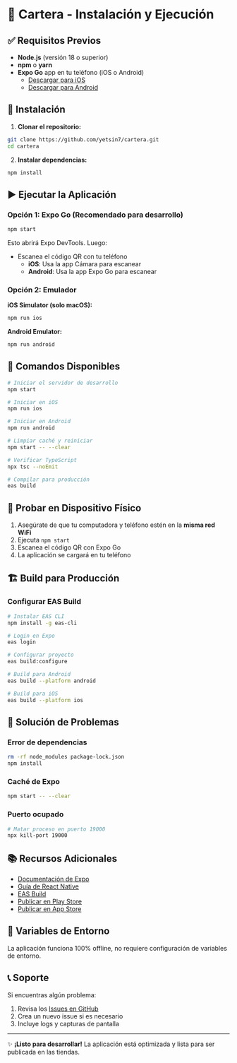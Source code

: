 # 📱 Cartera - Instalación y Ejecución

## ✅ Requisitos Previos

- **Node.js** (versión 18 o superior)
- **npm** o **yarn**
- **Expo Go** app en tu teléfono (iOS o Android)
  - [Descargar para iOS](https://apps.apple.com/app/expo-go/id982107779)
  - [Descargar para Android](https://play.google.com/store/apps/details?id=host.exp.exponent)

## 🚀 Instalación

1. **Clonar el repositorio:**
```bash
git clone https://github.com/yetsin7/cartera.git
cd cartera
```

2. **Instalar dependencias:**
```bash
npm install
```

## ▶️ Ejecutar la Aplicación

### Opción 1: Expo Go (Recomendado para desarrollo)

```bash
npm start
```

Esto abrirá Expo DevTools. Luego:
- Escanea el código QR con tu teléfono
  - **iOS**: Usa la app Cámara para escanear
  - **Android**: Usa la app Expo Go para escanear

### Opción 2: Emulador

**iOS Simulator (solo macOS):**
```bash
npm run ios
```

**Android Emulator:**
```bash
npm run android
```

## 🔧 Comandos Disponibles

```bash
# Iniciar el servidor de desarrollo
npm start

# Iniciar en iOS
npm run ios

# Iniciar en Android
npm run android

# Limpiar caché y reiniciar
npm start -- --clear

# Verificar TypeScript
npx tsc --noEmit

# Compilar para producción
eas build
```

## 📱 Probar en Dispositivo Físico

1. Asegúrate de que tu computadora y teléfono estén en la **misma red WiFi**
2. Ejecuta `npm start`
3. Escanea el código QR con Expo Go
4. La aplicación se cargará en tu teléfono

## 🏗️ Build para Producción

### Configurar EAS Build

```bash
# Instalar EAS CLI
npm install -g eas-cli

# Login en Expo
eas login

# Configurar proyecto
eas build:configure

# Build para Android
eas build --platform android

# Build para iOS
eas build --platform ios
```

## 🐛 Solución de Problemas

### Error de dependencias
```bash
rm -rf node_modules package-lock.json
npm install
```

### Caché de Expo
```bash
npm start -- --clear
```

### Puerto ocupado
```bash
# Matar proceso en puerto 19000
npx kill-port 19000
```

## 📚 Recursos Adicionales

- [Documentación de Expo](https://docs.expo.dev)
- [Guía de React Native](https://reactnative.dev/docs/getting-started)
- [EAS Build](https://docs.expo.dev/build/introduction/)
- [Publicar en Play Store](https://docs.expo.dev/submit/android/)
- [Publicar en App Store](https://docs.expo.dev/submit/ios/)

## 🔐 Variables de Entorno

La aplicación funciona 100% offline, no requiere configuración de variables de entorno.

## 📞 Soporte

Si encuentras algún problema:
1. Revisa los [Issues en GitHub](https://github.com/yetsin7/cartera/issues)
2. Crea un nuevo issue si es necesario
3. Incluye logs y capturas de pantalla

---

✨ **¡Listo para desarrollar!** La aplicación está optimizada y lista para ser publicada en las tiendas.
